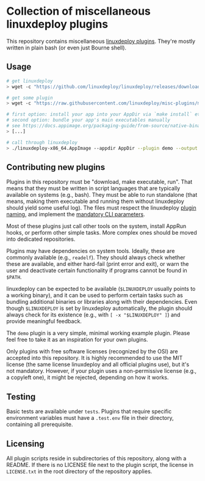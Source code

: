 # Collection of miscellaneous linuxdeploy plugins

This repository contains miscellaneous [linuxdeploy plugins](https://github.com/linuxdeploy/linuxdeploy/wiki/Plugin-system). They're mostly written in plain bash (or even just Bourne shell).


## Usage

```bash
# get linuxdeploy
> wget -c "https://github.com/linuxdeploy/linuxdeploy/releases/download/continuous/linuxdeploy-x86_64.AppImage"

# get some plugin
> wget -c "https://raw.githubusercontent.com/linuxdeploy/misc-plugins/master/demo/linuxdeploy-plugin-demo.sh"

# first option: install your app into your AppDir via `make install` etc.
# second option: bundle your app's main executables manually
# see https://docs.appimage.org/packaging-guide/from-source/native-binaries.html for more information
> [...]

# call through linuxdeploy
> ./linuxdeploy-x86_64.AppImage --appdir AppDir --plugin demo --output appimage --icon-file mypackage.png --desktop-file mypackage.desktop
```


## Contributing new plugins

Plugins in this repository must be "download, make executable, run". That means that they must be written in script languages that are typically available on systems (e.g., bash). They must be able to run standalone (that means, making them executable and running them without linuxdeploy should yield some useful log). The files must respect the linuxdeploy [plugin naming](https://github.com/linuxdeploy/linuxdeploy/wiki/Plugin-system#plugin-naming), and implement the [mandatory CLI parameters](https://github.com/linuxdeploy/linuxdeploy/wiki/Plugin-system#mandatory-parameters).

Most of these plugins just call other tools on the system, install AppRun hooks, or perform other simple tasks. More complex ones should be moved into dedicated repositories.

Plugins may have dependencies on system tools. Ideally, these are commonly available (e.g., `readelf`). They should always check whether these are available, and either hard-fail (print error and exit), or warn the user and deactivate certain functionality if programs cannot be found in `$PATH`.

linuxdeploy can be expected to be available (`$LINUXDEPLOY` usually points to a working binary), and it can be used to perform certain tasks such as bundling additional binaries or libraries along with their dependencies.
Even though `$LINUXDEPLOY` is set by linuxdeploy automatically, the plugin should always check for its existence (e.g., with `[ -x "$LINUXDEPLOY" ]`) and provide meaningful feedback.

The `demo` plugin is a very simple, minimal working example plugin. Please feel free to take it as an inspiration for your own plugins.

Only plugins with free software licenses (recognized by the OSI) are accepted into this repository. It is highly recommended to use the MIT license (the same license linuxdeploy and all official plugins use), but it's not mandatory. However, if your plugin uses a non-permissive license (e.g., a copyleft one), it might be rejected, depending on how it works.


## Testing

Basic tests are available under `tests`. Plugins that require specific environment variables must have a `.test.env` file in their directory, containing all prerequisite.


## Licensing

All plugin scripts reside in subdirectories of this repository, along with a README. If there is no LICENSE file next to the plugin script, the license in `LICENSE.txt` in the root directory of the repository applies.
